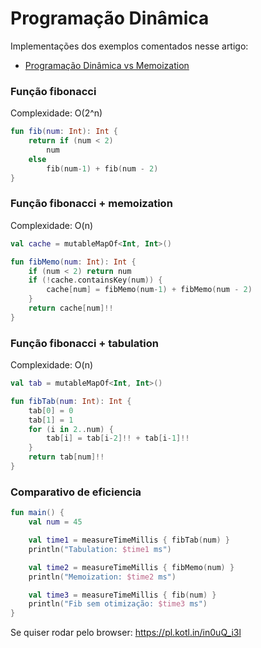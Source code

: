 # Programação Dinâmica 
Implementações dos exemplos comentados nesse artigo:  
* [Programação Dinâmica vs Memoization]()

### Função fibonacci
Complexidade: O(2^n)
```kotlin
fun fib(num: Int): Int {
    return if (num < 2)
        num
    else
        fib(num-1) + fib(num - 2)
}
```

### Função fibonacci + memoization
Complexidade: O(n)
```kotlin
val cache = mutableMapOf<Int, Int>()

fun fibMemo(num: Int): Int {
    if (num < 2) return num
    if (!cache.containsKey(num)) {
        cache[num] = fibMemo(num-1) + fibMemo(num - 2)
    }
    return cache[num]!!
}
```

### Função fibonacci + tabulation
Complexidade: O(n)
```kotlin
val tab = mutableMapOf<Int, Int>()

fun fibTab(num: Int): Int {
    tab[0] = 0
    tab[1] = 1
    for (i in 2..num) {
        tab[i] = tab[i-2]!! + tab[i-1]!!
    }
    return tab[num]!!
}
```

### Comparativo de eficiencia
```kotlin
fun main() {
    val num = 45

    val time1 = measureTimeMillis { fibTab(num) }
    println("Tabulation: $time1 ms")

    val time2 = measureTimeMillis { fibMemo(num) }
    println("Memoization: $time2 ms")

    val time3 = measureTimeMillis { fib(num) }
    println("Fib sem otimização: $time3 ms")
}
```
Se quiser rodar pelo browser: https://pl.kotl.in/in0uQ_i3l